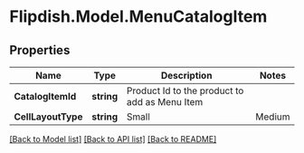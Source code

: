 # Flipdish.Model.MenuCatalogItem
## Properties

Name | Type | Description | Notes
------------ | ------------- | ------------- | -------------
**CatalogItemId** | **string** | Product Id to the product to add as Menu Item | 
**CellLayoutType** | **string** | Small | Medium | Large | HiddenImage  Affects the layout of the menu. | [optional] 

[[Back to Model list]](../README.md#documentation-for-models) [[Back to API list]](../README.md#documentation-for-api-endpoints) [[Back to README]](../README.md)

